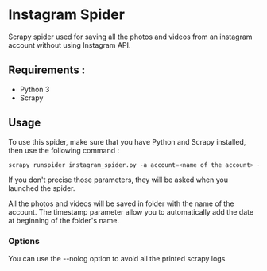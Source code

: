 # Instagram Spider
Scrapy spider used for saving all the photos and videos from an instagram account without using Instagram API.

## Requirements :
- Python 3
- Scrapy

## Usage
To use this spider,
make sure that you have Python and Scrapy installed,
then use the following command :

```python
scrapy runspider instagram_spider.py -a account=<name of the account> -a videos=<y or n> -a timestamp=<y or n>
```

If you don't precise those parameters, they will be asked when you launched the spider.


All the photos and videos will be saved in folder with the name of the account.
The timestamp parameter allow you to automatically add the date at beginning of the folder's name.

### Options
You can use the --nolog option to avoid all the printed scrapy logs.

